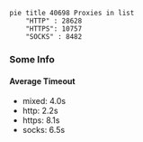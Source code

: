 
```mermaid
pie title 40698 Proxies in list
    "HTTP" : 28628
    "HTTPS": 10757
    "SOCKS" : 8482
```

### Some Info
#### Average Timeout

- mixed: 4.0s
- http: 2.2s
- https: 8.1s
- socks: 6.5s